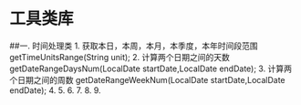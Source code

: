 # 工具类库

 ##一. 时间处理类
    1. 获取本日，本周，本月，本季度，本年时间段范围
        getTimeUnitsRange(String unit); 
    2. 计算两个日期之间的天数 
        getDateRangeDaysNum(LocalDate startDate,LocalDate endDate);
    3. 计算两个日期之间的周数
        getDateRangeWeekNum(LocalDate startDate,LocalDate endDate);
    4. 
    5. 
    6. 
    7. 
    8. 
    9. 